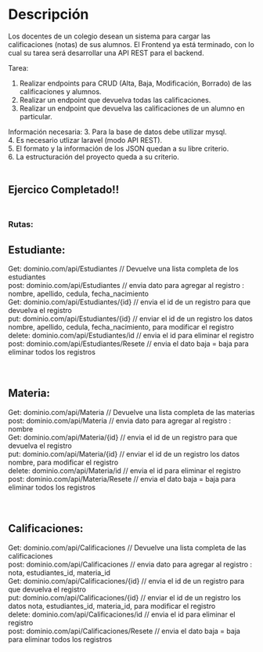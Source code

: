 # Descripción

Los docentes de un colegio desean un sistema para cargar las calificaciones (notas) de sus
alumnos. El Frontend ya está terminado, con lo cual su tarea será desarrollar una API REST para el backend.

Tarea:
1. Realizar endpoints para CRUD (Alta, Baja, Modificación, Borrado) de las calificaciones y alumnos.
2. Realizar un endpoint que devuelva todas las calificaciones.
3. Realizar un endpoint que devuelva las calificaciones de un alumno en particular.

Información necesaria:
3. Para la base de datos debe utilizar mysql.</br>
4. Es necesario utlizar laravel (modo API REST).</br>
5. El formato y la información de los JSON quedan a su libre criterio.</br>
6. La estructuración del proyecto queda a su criterio.</br></br>

## Ejercico Completado!!</br></br>
### Rutas:</br>
## Estudiante:
Get: dominio.com/api/Estudiantes // Devuelve una lista completa de los estudiantes</br>
post: dominio.com/api/Estudiantes // envia dato para agregar al registro : nombre, apellido, cedula, fecha_nacimiento</br>
Get: dominio.com/api/Estudiantes/{id} // envia el id de un registro para que devuelva el registro</br>
put: dominio.com/api/Estudiantes/{id} // enviar el id de un registro los datos nombre, apellido, cedula, fecha_nacimiento, para modificar el registro</br>
delete: dominio.com/api/Estudiantes/id // envia el id para eliminar el registro</br>
post: dominio.com/api/Estudiantes/Resete // envia el dato baja = baja para eliminar todos los registros</br></br></br> 
## Materia:
Get: dominio.com/api/Materia // Devuelve una lista completa de las materias</br>
post: dominio.com/api/Materia // envia dato para agregar al registro : nombre</br>
Get: dominio.com/api/Materia/{id} // envia el id de un registro para que devuelva el registro</br>
put: dominio.com/api/Materia/{id} // enviar el id de un registro los datos nombre, para modificar el registro</br>
delete: dominio.com/api/Materia/id // envia el id para eliminar el registro</br>
post: dominio.com/api/Materia/Resete // envia el dato baja = baja para eliminar todos los registros</br></br></br> 
## Calificaciones:
Get: dominio.com/api/Calificaciones // Devuelve una lista completa de las calificaciones</br>
post: dominio.com/api/Calificaciones // envia dato para agregar al registro : nota, estudiantes_id, materia_id</br>
Get: dominio.com/api/Calificaciones/{id} // envia el id de un registro para que devuelva el registro</br>
put: dominio.com/api/Calificaciones/{id} // enviar el id de un registro los datos nota, estudiantes_id, materia_id, para modificar el registro</br>
delete: dominio.com/api/Calificaciones/id // envia el id para eliminar el registro</br>
post: dominio.com/api/Calificaciones/Resete // envia el dato baja = baja para eliminar todos los registros</br></br></br> 

